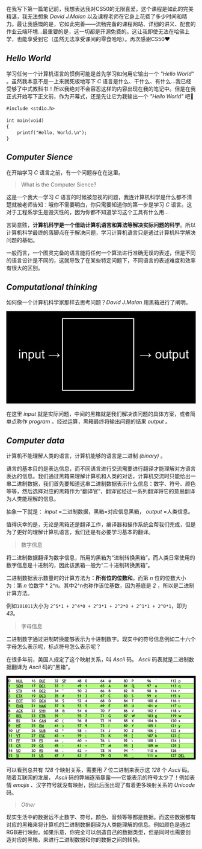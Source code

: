 在我写下第一篇笔记前，我想表达我对CS50的无限喜爱。这个课程是如此的完美精湛，我无法想象 *David J.Malan* 以及课程老师在它身上花费了多少时间和精力。最让我感慨的是，它如此完善——流畅完备的课程网站、详细的讲义、配套的作业云端环境...最重要的是，这一切都是开源免费的。这让我即使无法在哈佛上学，也能享受到它（虽然无法享受课间的零食哈哈）。再次感谢CS50:heart:  

## *Hello World*

学习任何一个计算机语言的惯例可能是首先学习如何用它输出一个 *"Hello World"* 。虽然我本意不是一上来就死板地写下 *C* 语言是什么、干什么、有什么...我已经受够了中式教科书！所以我绝对不会容忍这样的内容出现在我的笔记中。但是在我正式开始写下正文前，作为开幕式，还是先让它为我输出一个 *"Hello World"* 吧:wave:

``` *C* 
#include <stdio.h>

int main(void)
{
	printf("Hello, World.\n");
}	
```


## *Computer Sience*

在开始学习 *C* 语言之前，有一个问题存在在这里。

> What is the Computer Sience?

这是一个我大一学习 *C* 语言的时候被忽视的问题，我连计算机科学是什么都不清楚就被老师告知：哦你不需要明白，你只需要知道你的第一步是学习 *C* 语言。这对于工程系学生是毁灭性的，因为你都不知道学习这个工具有什么用...

言简意赅，**计算机科学是一个借助计算机语言和算法等解决实际问题的科学**。所以计算机科学最终的落脚点在于解决问题，学习计算机语言只是通过计算机科学解决问题的基础。

一般而言，一个图灵完备的语言能将任何一个算法进行准确无误的表述，但是不同的语言设计是不同的，这就导致了在某些特定问题下，不同语言的表述难度和效率有很大的区别。


## *Computational thinking* 

如何像一个计算机科学家那样去思考问题？*David J.Malan* 用黑箱进行了阐明。

![pic](https://github.com/WBlackhole/CS50_note/raw/master/pic/cs50Week0Slide38.png) 

在这里 *input* 就是实际问题，中间的黑箱就是我们解决该问题的具体方案，或者简单点称作 *program* 。经过运算，黑箱最终将输出问题的结果 *output* 。 

## *Computer data* 

计算机不能理解人类的语言，计算机能够的语言是二进制 *(binary)* 。 

语言的基本目的是表达信息，而不同语言进行交流需要进行翻译才能理解对方语言表达的信息。我们通过黑箱来理解计算机和人类的对话，计算机交流时只能给出一串二进制数据，我们首先要知道这串二进制数据表示什么信息：数字、符号、颜色等等，然后选择对应的黑箱作为“翻译官”，翻译官经过一系列翻译将它的意思翻译为人类能理解的信息。 

抽象一下就是： *input* =二进制数据，黑箱=对应信息黑箱， *output* =人类信息。

值得庆幸的是，无论是黑箱还是翻译工作，编译器和操作系统会帮我们完成，但是为了更好的理解计算机语言，我们还是有必要学习基本的翻译。

> 数字信息

将二进制数据翻译为数字信息，所用的黑箱为“进制转换黑箱”。而人类日常使用的数字信息是十进制的，因此该黑箱一般为“二十进制转换黑箱”。

二进制数据表示数量时的计算方法为：**所有位的位数和**。而第 *n* 位的位数大小为：第 *n* 位数字 *  2^n。其中2^n也称作该位基数，因为基底是 *2* ，所以是二进制计算方法。

例如`101011`大小为 `2^5*1 + 2^4*0 + 2^3*1 + 2^2*0 + 2^1*1 + 2^0*1`，即为 *43*。

> 字母信息

二进制数字通过进制转换能够表示为十进制数字。现实中的符号信息例如二十六个字母怎么表示呢，标点符号怎么表示呢？

在很多年前，美国人规定了这个映射关系，叫 *Ascii* 码。 *Ascii* 码表就是二进制数据翻译为 *Ascii* 码的“黑箱”。

![pic](https://github.com/WBlackhole/CS50_note/raw/master/pic/cs50Week0Slide93.png)

可以看到总共有 *128* 个映射关系，需要用 *7* 位二进制来表示这 *128* 个 *Ascii* 码。随着互联网的发展， *Ascii* 码的弊端逐渐暴露——它能表示的符号太少了！例如表情 *emojis* 、汉字符号就没有映射，因此后面出现了有着更多映射关系的 *Unicode* 码。

> *Other*

现实生活中的数据远不止数字、符号，颜色、音频等等都是数据。而这些数据都有对应的黑箱来将计算机的二进制数据翻译为人类能理解的信息。例如颜色是通过RGB进行映射。如果乐意，你完全可以创造自己的数据类型，但是同时也需要创造对应的黑箱，来进行二进制数据和你的数据之间的转换。

